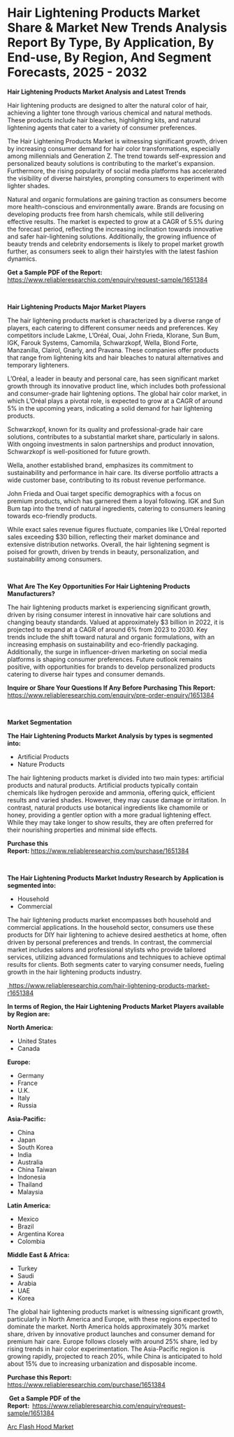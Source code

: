<p><h1>Hair Lightening Products Market Share & Market New Trends Analysis Report By Type, By Application, By End-use, By Region, And Segment Forecasts, 2025 - 2032</h1></p><p><strong>Hair Lightening Products Market Analysis and Latest Trends</strong></p>
<p><p>Hair lightening products are designed to alter the natural color of hair, achieving a lighter tone through various chemical and natural methods. These products include hair bleaches, highlighting kits, and natural lightening agents that cater to a variety of consumer preferences.</p><p>The Hair Lightening Products Market is witnessing significant growth, driven by increasing consumer demand for hair color transformations, especially among millennials and Generation Z. The trend towards self-expression and personalized beauty solutions is contributing to the market's expansion. Furthermore, the rising popularity of social media platforms has accelerated the visibility of diverse hairstyles, prompting consumers to experiment with lighter shades.</p><p>Natural and organic formulations are gaining traction as consumers become more health-conscious and environmentally aware. Brands are focusing on developing products free from harsh chemicals, while still delivering effective results. The market is expected to grow at a CAGR of 5.5% during the forecast period, reflecting the increasing inclination towards innovative and safer hair-lightening solutions. Additionally, the growing influence of beauty trends and celebrity endorsements is likely to propel market growth further, as consumers seek to align their hairstyles with the latest fashion dynamics.</p></p>
<p><strong>Get a Sample PDF of the Report:&nbsp;</strong> <a href="https://www.reliableresearchiq.com/enquiry/request-sample/1651384?utm_campaign=2257&utm_medium=2&utm_source=Github&utm_content=ia&utm_term=06022025&utm_id=hair-lightening-products">https://www.reliableresearchiq.com/enquiry/request-sample/1651384</a></p>
<p>&nbsp;</p>
<p><strong>Hair Lightening Products Major Market Players</strong></p>
<p><p>The hair lightening products market is characterized by a diverse range of players, each catering to different consumer needs and preferences. Key competitors include Lakme, L’Oréal, Ouai, John Frieda, Klorane, Sun Bum, IGK, Farouk Systems, Camomila, Schwarzkopf, Wella, Blond Forte, Manzanilla, Clairol, Gnarly, and Pravana. These companies offer products that range from lightening kits and hair bleaches to natural alternatives and temporary lighteners.</p><p>L’Oréal, a leader in beauty and personal care, has seen significant market growth through its innovative product line, which includes both professional and consumer-grade hair lightening options. The global hair color market, in which L’Oréal plays a pivotal role, is expected to grow at a CAGR of around 5% in the upcoming years, indicating a solid demand for hair lightening products.</p><p>Schwarzkopf, known for its quality and professional-grade hair care solutions, contributes to a substantial market share, particularly in salons. With ongoing investments in salon partnerships and product innovation, Schwarzkopf is well-positioned for future growth.</p><p>Wella, another established brand, emphasizes its commitment to sustainability and performance in hair care. Its diverse portfolio attracts a wide customer base, contributing to its robust revenue performance.</p><p>John Frieda and Ouai target specific demographics with a focus on premium products, which has garnered them a loyal following. IGK and Sun Bum tap into the trend of natural ingredients, catering to consumers leaning towards eco-friendly products.</p><p>While exact sales revenue figures fluctuate, companies like L’Oréal reported sales exceeding $30 billion, reflecting their market dominance and extensive distribution networks. Overall, the hair lightening segment is poised for growth, driven by trends in beauty, personalization, and sustainability among consumers.</p></p>
<p>&nbsp;</p>
<p><strong>What Are The Key Opportunities For Hair Lightening Products Manufacturers?</strong></p>
<p><p>The hair lightening products market is experiencing significant growth, driven by rising consumer interest in innovative hair care solutions and changing beauty standards. Valued at approximately $3 billion in 2022, it is projected to expand at a CAGR of around 6% from 2023 to 2030. Key trends include the shift toward natural and organic formulations, with an increasing emphasis on sustainability and eco-friendly packaging. Additionally, the surge in influencer-driven marketing on social media platforms is shaping consumer preferences. Future outlook remains positive, with opportunities for brands to develop personalized products catering to diverse hair types and consumer demands.</p></p>
<p><strong>Inquire or Share Your Questions If Any Before Purchasing This Report:</strong> <a href="https://www.reliableresearchiq.com/enquiry/pre-order-enquiry/1651384?utm_campaign=2257&utm_medium=2&utm_source=Github&utm_content=ia&utm_term=06022025&utm_id=hair-lightening-products">https://www.reliableresearchiq.com/enquiry/pre-order-enquiry/1651384</a></p>
<p>&nbsp;</p>
<p><strong>Market Segmentation</strong></p>
<p><strong>The Hair Lightening Products Market Analysis by types is segmented into:</strong></p>
<p><ul><li>Artificial Products</li><li>Nature Products</li></ul></p>
<p><p>The hair lightening products market is divided into two main types: artificial products and natural products. Artificial products typically contain chemicals like hydrogen peroxide and ammonia, offering quick, efficient results and varied shades. However, they may cause damage or irritation. In contrast, natural products use botanical ingredients like chamomile or honey, providing a gentler option with a more gradual lightening effect. While they may take longer to show results, they are often preferred for their nourishing properties and minimal side effects.</p></p>
<p><strong>Purchase this Report:&nbsp;</strong><a href="https://www.reliableresearchiq.com/purchase/1651384?utm_campaign=2257&utm_medium=2&utm_source=Github&utm_content=ia&utm_term=06022025&utm_id=hair-lightening-products">https://www.reliableresearchiq.com/purchase/1651384</a></p>
<p>&nbsp;</p>
<p><strong>The Hair Lightening Products Market Industry Research by Application is segmented into:</strong></p>
<p><ul><li>Household</li><li>Commercial</li></ul></p>
<p><p>The hair lightening products market encompasses both household and commercial applications. In the household sector, consumers use these products for DIY hair lightening to achieve desired aesthetics at home, often driven by personal preferences and trends. In contrast, the commercial market includes salons and professional stylists who provide tailored services, utilizing advanced formulations and techniques to achieve optimal results for clients. Both segments cater to varying consumer needs, fueling growth in the hair lightening products industry.</p></p>
<p><a href="https://www.reliableresearchiq.com/hair-lightening-products-market-r1651384?utm_campaign=2257&utm_medium=2&utm_source=Github&utm_content=ia&utm_term=06022025&utm_id=hair-lightening-products">&nbsp;https://www.reliableresearchiq.com/hair-lightening-products-market-r1651384</a></p>
<p><strong>In terms of Region, the Hair Lightening Products Market Players available by Region are:</strong></p>
<p>
    <p> <strong> North America: </strong>
        <ul>
            <li>United States</li>
            <li>Canada</li>
        </ul>
        </p> 
    <p> <strong> Europe: </strong>
        <ul>
            <li>Germany</li>
            <li>France</li>
            <li>U.K.</li>
            <li>Italy</li>
            <li>Russia</li>
        </ul>
        </p> 
    <p> <strong> Asia-Pacific: </strong>
        <ul>
            <li>China</li>
            <li>Japan</li>
            <li>South Korea</li>
            <li>India</li>
            <li>Australia</li>
            <li>China Taiwan</li>
            <li>Indonesia</li>
            <li>Thailand</li>
            <li>Malaysia</li>
        </ul>
        </p> 
    <p> <strong> Latin America: </strong>
        <ul>
            <li>Mexico</li>
            <li>Brazil</li>
            <li>Argentina Korea</li>
            <li>Colombia</li>
        </ul>
        </p> 
    <p> <strong> Middle East & Africa: </strong>
        <ul>
            <li>Turkey</li>
            <li>Saudi</li>
            <li>Arabia</li>
            <li>UAE</li>
            <li>Korea</li>
        </ul>
    </p>
    </p>
<p><p>The global hair lightening products market is witnessing significant growth, particularly in North America and Europe, with these regions expected to dominate the market. North America holds approximately 30% market share, driven by innovative product launches and consumer demand for premium hair care. Europe follows closely with around 25% share, led by rising trends in hair color experimentation. The Asia-Pacific region is growing rapidly, projected to reach 20%, while China is anticipated to hold about 15% due to increasing urbanization and disposable income.</p></p>
<p><strong>Purchase this Report: </strong><a href="https://www.reliableresearchiq.com/purchase/1651384?utm_campaign=2257&utm_medium=2&utm_source=Github&utm_content=ia&utm_term=06022025&utm_id=hair-lightening-products">https://www.reliableresearchiq.com/purchase/1651384</a></p>
<p>&nbsp;<strong>Get a Sample PDF of the Report:&nbsp;&nbsp;</strong><a href="https://www.reliableresearchiq.com/enquiry/request-sample/1651384?utm_campaign=2257&utm_medium=2&utm_source=Github&utm_content=ia&utm_term=06022025&utm_id=hair-lightening-products">https://www.reliableresearchiq.com/enquiry/request-sample/1651384</a></p>
<p><strong></strong></p>
<p><p><a href="https://github.com/hillsmyung726/Market-Research-Report-List-1/blob/main/arc-flash-hood-market.md?utm_campaign=2257&utm_medium=2&utm_source=Github&utm_content=ia&utm_term=06022025&utm_id=hair-lightening-products">Arc Flash Hood Market</a></p></p>